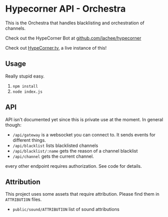 # Hypecorner API - Orchestra
This is the Orchestra that handles blacklisting and orchestration of channels. 

Check out the HypeCorner Bot at [github.com/lachee/hypecorner](https://github.com/lachee/hypecorner)

Check out [HypeCorner.tv](https://hypecorner.tv), a live instance of this!

## Usage
Really stupid easy. 
1. `npm install`
2. `node index.js`

## API
API isn't documented yet since this is private use at the moment. In general though:
* `/api/gateway` is a websocket you can connect to. It sends events for different things.
* `/api/blacklist` lists blacklisted channels
* `/api/blacklist/:name` gets the reason of a channel blacklist
* `/api/channel` gets the current channel.

every other endpoint requires authorization. See code for details.

## Attribution
This project uses some assets that require attribution. Please find them in `ATTRIBUTION` files.
- `public/sound/ATTRIBUTION` list of sound attributions